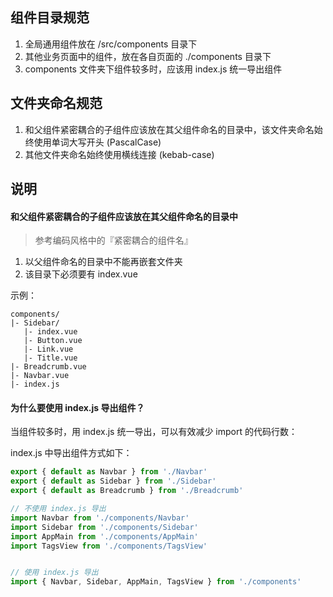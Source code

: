 ## 组件目录规范

1. 全局通用组件放在 /src/components 目录下
2. 其他业务页面中的组件，放在各自页面的 ./components 目录下
3. components 文件夹下组件较多时，应该用 index.js 统一导出组件


## 文件夹命名规范

1. 和父组件紧密耦合的子组件应该放在其父组件命名的目录中，该文件夹命名始终使用单词大写开头 (PascalCase)
2. 其他文件夹命名始终使用横线连接 (kebab-case)


## 说明

#### 和父组件紧密耦合的子组件应该放在其父组件命名的目录中

>参考编码风格中的『紧密耦合的组件名』

1. 以父组件命名的目录中不能再嵌套文件夹
2. 该目录下必须要有 index.vue

示例：
```
components/
|- Sidebar/
   |- index.vue
   |- Button.vue
   |- Link.vue
   |- Title.vue
|- Breadcrumb.vue
|- Navbar.vue
|- index.js
```


#### 为什么要使用 index.js 导出组件？

当组件较多时，用 index.js 统一导出，可以有效减少 import 的代码行数：

index.js 中导出组件方式如下：
```js
export { default as Navbar } from './Navbar'
export { default as Sidebar } from './Sidebar'
export { default as Breadcrumb } from './Breadcrumb'
```

```js
// 不使用 index.js 导出
import Navbar from './components/Navbar'
import Sidebar from './components/Sidebar'
import AppMain from './components/AppMain'
import TagsView from './components/TagsView'


// 使用 index.js 导出
import { Navbar, Sidebar, AppMain, TagsView } from './components'
```

